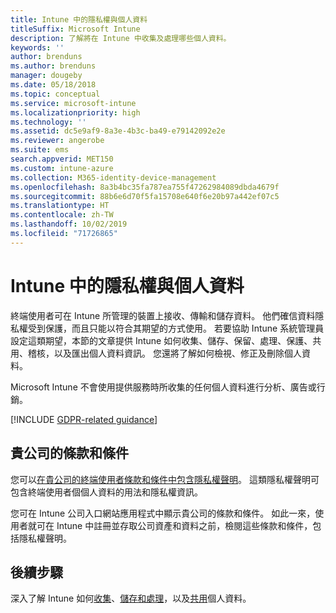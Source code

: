 ```yaml
---
title: Intune 中的隱私權與個人資料
titleSuffix: Microsoft Intune
description: 了解將在 Intune 中收集及處理哪些個人資料。
keywords: ''
author: brenduns
ms.author: brenduns
manager: dougeby
ms.date: 05/18/2018
ms.topic: conceptual
ms.service: microsoft-intune
ms.localizationpriority: high
ms.technology: ''
ms.assetid: dc5e9af9-8a3e-4b3c-ba49-e79142092e2e
ms.reviewer: angerobe
ms.suite: ems
search.appverid: MET150
ms.custom: intune-azure
ms.collection: M365-identity-device-management
ms.openlocfilehash: 8a3b4bc35fa787ea755f47262984089dbda4679f
ms.sourcegitcommit: 88b6e6d70f5fa15708e640f6e20b97a442ef07c5
ms.translationtype: HT
ms.contentlocale: zh-TW
ms.lasthandoff: 10/02/2019
ms.locfileid: "71726865"
---
```

# <a name="privacy-and-personal-data-in-intune"></a>Intune 中的隱私權與個人資料

終端使用者可在 Intune 所管理的裝置上接收、傳輸和儲存資料。 他們確信資料隱私權受到保護，而且只能以符合其期望的方式使用。 若要協助 Intune 系統管理員設定這類期望，本節的文章提供 Intune 如何收集、儲存、保留、處理、保護、共用、稽核，以及匯出個人資料資訊。 您還將了解如何檢視、修正及刪除個人資料。

Microsoft Intune 不會使用提供服務時所收集的任何個人資料進行分析、廣告或行銷。

[!INCLUDE [GDPR-related guidance](../includes/gdpr-dsr-and-stp-note.md)]

## <a name="your-company-terms-and-conditions"></a>貴公司的條款和條件

您可以[在貴公司的終端使用者條款和條件中包含隱私權聲明](../apps/company-portal-app.md)。 這類隱私權聲明可包含終端使用者個個人資料的用法和隱私權資訊。

您可在 Intune 公司入口網站應用程式中顯示貴公司的條款和條件。 如此一來，使用者就可在 Intune 中註冊並存取公司資產和資料之前，檢閱這些條款和條件，包括隱私權聲明。

## <a name="next-steps"></a>後續步驟

深入了解 Intune 如何[收集](privacy-data-collect.md)、[儲存和處理](privacy-data-store-process.md)，以及[共用](privacy-data-secure-share.md)個人資料。 
